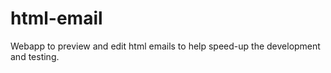 html-email
==========

Webapp to preview and edit html emails  to help speed-up the development and testing.




